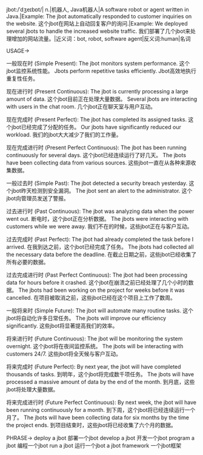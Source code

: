 jbot:/ˈdʒeɪbɒt/| n.|机器人, Java机器人|A software robot or agent written in Java.|Example: The jbot automatically responded to customer inquiries on the website.  这个jbot在网站上自动回复客户的询问.|Example: We deployed several jbots to handle the increased website traffic. 我们部署了几个jbot来处理增加的网站流量。|近义词：bot, robot, software agent|反义词:human|名词


USAGE->

一般现在时 (Simple Present):
The jbot monitors system performance.  这个jbot监控系统性能。
Jbots perform repetitive tasks efficiently.  Jbot高效地执行重复性任务。

现在进行时 (Present Continuous):
The jbot is currently processing a large amount of data.  这个jbot目前正在处理大量数据。
Several jbots are interacting with users in the chat room.  几个jbot正在聊天室与用户互动。

现在完成时 (Present Perfect):
The jbot has completed its assigned tasks.  这个jbot已经完成了分配的任务。
Our jbots have significantly reduced our workload.  我们的jbot大大减少了我们的工作量。

现在完成进行时 (Present Perfect Continuous):
The jbot has been running continuously for several days.  这个jbot已经连续运行了好几天。
The jbots have been collecting data from various sources.  这些jbot一直在从各种来源收集数据。

一般过去时 (Simple Past):
The jbot detected a security breach yesterday.  这个jbot昨天检测到安全漏洞。
The jbot sent an alert to the administrator.  这个jbot向管理员发送了警报。

过去进行时 (Past Continuous):
The jbot was analyzing data when the power went out.  断电时，这个jbot正在分析数据。
The jbots were interacting with customers while we were away.  我们不在的时候，这些jbot正在与客户互动。

过去完成时 (Past Perfect):
The jbot had already completed the task before I arrived.  在我到达之前，这个jbot已经完成了任务。
The jbots had collected all the necessary data before the deadline.  在截止日期之前，这些jbot已经收集了所有必要的数据。

过去完成进行时 (Past Perfect Continuous):
The jbot had been processing data for hours before it crashed.  这个jbot在崩溃之前已经处理了几个小时的数据。
The jbots had been working on the project for weeks before it was cancelled.  在项目被取消之前，这些jbot已经在这个项目上工作了数周。

一般将来时 (Simple Future):
The jbot will automate many routine tasks.  这个jbot将自动化许多日常任务。
The jbots will improve our efficiency significantly.  这些jbot将显著提高我们的效率。

将来进行时 (Future Continuous):
The jbot will be monitoring the system overnight.  这个jbot将在夜间监控系统。
The jbots will be interacting with customers 24/7.  这些jbot将全天候与客户互动。

将来完成时 (Future Perfect):
By next year, the jbot will have completed thousands of tasks.  到明年，这个jbot将完成数千项任务。
The jbots will have processed a massive amount of data by the end of the month.  到月底，这些jbot将处理大量数据。

将来完成进行时 (Future Perfect Continuous):
By next week, the jbot will have been running continuously for a month.  到下周，这个jbot将已经连续运行一个月了。
The jbots will have been collecting data for six months by the time the project ends.  到项目结束时，这些jbot将已经收集了六个月的数据。



PHRASE->
deploy a jbot 部署一个jbot
develop a jbot 开发一个jbot
program a jbot 编程一个jbot
run a jbot 运行一个jbot
a jbot framework  一个jbot框架
